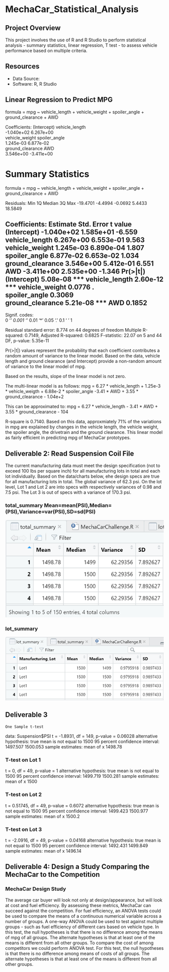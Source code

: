 # MechaCar_Statistical_Analysis

## Project Overview
This project involves the use of R and R Studio to perform statistical analysis - summary statistics, linear regression, T test - to assess vehicle performance based on multiple criteria.

## Resources
- Data Source: 
- Software: R, R Studio


## Linear Regression to Predict MPG

formula = mpg ~ vehicle_length + vehicle_weight + spoiler_angle + ground_clearance + AWD

Coefficients:
     (Intercept)    vehicle_length  
      -1.040e+02         6.267e+00  
  vehicle_weight     spoiler_angle  
       1.245e-03         6.877e-02  
ground_clearance               AWD  
       3.546e+00        -3.411e+00  

# Summary Statistics
formula = mpg ~ vehicle_length + vehicle_weight + spoiler_angle + 
    ground_clearance + AWD

Residuals:
     Min       1Q   Median       3Q      Max 
-19.4701  -4.4994  -0.0692   5.4433  18.5849 

Coefficients:
                   Estimate Std. Error t value
(Intercept)      -1.040e+02  1.585e+01  -6.559
vehicle_length    6.267e+00  6.553e-01   9.563
vehicle_weight    1.245e-03  6.890e-04   1.807
spoiler_angle     6.877e-02  6.653e-02   1.034
ground_clearance  3.546e+00  5.412e-01   6.551
AWD              -3.411e+00  2.535e+00  -1.346
                 Pr(>|t|)    
(Intercept)      5.08e-08 ***
vehicle_length   2.60e-12 ***
vehicle_weight     0.0776 .  
spoiler_angle      0.3069    
ground_clearance 5.21e-08 ***
AWD                0.1852    
---
Signif. codes:  
0 ‘*’ 0.001 ‘*’ 0.01 ‘*’ 0.05 ‘.’ 0.1 ‘ ’ 1

Residual standard error: 8.774 on 44 degrees of freedom
Multiple R-squared:  0.7149,	Adjusted R-squared:  0.6825 
F-statistic: 22.07 on 5 and 44 DF,  p-value: 5.35e-11

Pr(>|t|) values represent the probability that each coefficient contributes a random amount of variance to the linear model. Based on the data, vehicle length and ground clearance (and Intercept) provide a non-random amount of variance to the linear model of mpg.

Based on the results, slope of the linear model is not zero.

The multi-linear model is as follows:
mpg = 6.27 * vehicle_length + 1.25e-3 * vehicle_weigth + 6.88e-2 * spoiler_angle -3.41 * AWD + 3.55 * ground_clearance - 1.04e+2

This can be approximated to: mpg = 6.27 * vehicle_length - 3.41 * AWD + 3.55 * ground_clearance - 104

R-square is 0.7140. Based on this data, approxmiately 71% of the variations in mpg are explained by changes in the vehicle length, the vehicle weight, the spoiler angle, the drivetrain and the ground clearance. This linear model as fairly efficient in predicting mpg of MechaCar prototypes.

## Deliverable 2: Read Suspension Coil File

The current manufacturing data must meet the design specification (not to exceed 100 lbs per square inch) for all manufacturing lots in total and each lot individually. Based on the data/charts below, ehe design specs are true for all manufacturing lots in total. The global variance of 62.3 psi.
On the lot level, Lot 1 and Lot 2 are into specs with respectively variances of 0.98 and 7.5 psi. The Lot 3 is out of specs with a variance of 170.3 psi.

### total_summary Mean=mean(PSI),Median=(PSI),Variance=var(PSI),SD=sd(PSI)

![](total_summary.PNG)

### lot_summary

![](lot_summary.PNG)

## Deliverable 3

	One Sample t-test

data:  Suspension$PSI
t = -1.8931, df = 149, p-value = 0.06028
alternative hypothesis: true mean is not equal to 1500
95 percent confidence interval:
 1497.507 1500.053
sample estimates:
mean of x 
  1498.78 

### T-test on Lot 1
t = 0, df = 49, p-value = 1
alternative hypothesis: true mean is not equal to 1500
95 percent confidence interval:
 1499.719 1500.281
sample estimates:
mean of x 
     1500 

### T-test on Lot 2
t = 0.51745, df = 49, p-value = 0.6072
alternative hypothesis: true mean is not equal to 1500
95 percent confidence interval:
 1499.423 1500.977
sample estimates:
mean of x 
   1500.2 

### T-test on Lot 3
t = -2.0916, df = 49, p-value = 0.04168
alternative hypothesis: true mean is not equal to 1500
95 percent confidence interval:
 1492.431 1499.849
sample estimates:
mean of x 
  1496.14 


## Deliverable 4: Design a Study Comparing the MechaCar to the Competition

### MechaCar Design Study
The average car buyer will look not only at design/appearance, but will look at cost and fuel efficiency. By assessing these metrics, MechaCar can succeed against the competition. For fuel efficiency, an ANOVA tests could be used to compare the means of a continuous numerical variable across a number of groups. A one-way ANOVA could be used to test against multiple groups - such as fuel efficiency of different cars based on vehicle type. In this test, the null hypotheses is that there is no difference among the means of mpg of all groups. The alternate hypotheses is that at least one of the means is different from all other groups. To compare the cost of among competitors we could perform ANOVA test. For this test, the null hypotheses is that there is no difference among means of costs of all groups. The alternate hypotheses is that at least one of the means is different from all other groups.
